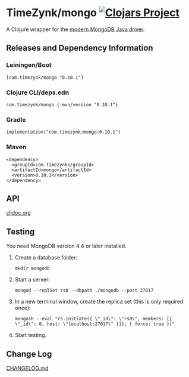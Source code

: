 # TimeZynk/mongo [![Clojars Project](https://img.shields.io/clojars/v/com.timezynk/mongo.svg)](https://clojars.org/com.timezynk/mongo) 

A Clojure wrapper for the [modern MongoDB Java driver](https://mongodb.github.io/mongo-java-driver/4.5/apidocs/mongodb-driver-sync/com/mongodb/client/package-summary.html).

## Releases and Dependency Information

### Leiningen/Boot

    [com.timezynk/mongo "0.10.1"]

### Clojure CLI/deps.edn

    com.timezynk/mongo {:mvn/version "0.10.1"}

### Gradle

    implementation("com.timezynk:mongo:0.10.1")

### Maven

    <dependency>
      <groupId>com.timezynk</groupId>
      <artifactId>mongo</artifactId>
      <version>0.10.1</version>
    </dependency>

## API

[cljdoc.org](https://cljdoc.org/d/com.timezynk/mongo/0.10.1/api/com.timezynk.mongo)

## Testing

You need MongoDB version 4.4 or later installed.

1. Create a database folder:

       mkdir mongodb

1. Start a server:

       mongod --replSet rs0 --dbpath ./mongodb --port 27017

1. In a new terminal window, create the replica set (this is only required once):

       mongosh --eval "rs.initiate({ \"_id\": \"rs0\", members: [{ \"_id\": 0, host: \"localhost:27017\" }]}, { force: true })"

1. Start testing.

## Change Log

[CHANGELOG.md](CHANGELOG.md)
